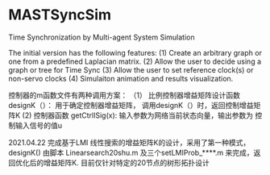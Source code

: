 # MASTSyncSim
Time Synchronization by Multi-agent System Simulation

The initial version has the following features:
(1) Create an arbitrary graph or one from a predefined Laplacian matrix. 
(2) Allow the user to decide using a graph or tree for Time Sync
(3) Allow the user to set reference clock(s) or non-servo clocks
(4) Simulaiton animation and results visualization.  

控制器的m函数文件有两种调用方案：
（1） 比例控制器增益矩阵设计函数 designK（）： 用于确定控制器增益矩阵， 调用designK（）时，返回控制增益矩阵K
(2) 控制器函数 getCtrlISig(x): 输入参数为网络当前状态向量，输出参数为 控制输入信号的值u

2021.04.22
完成基于LMI 线性搜索的增益矩阵K的设计，采用了第一种模式， designK() 由脚本 Linearsearch20shu.m 
及三个setLMIProb_****.m 来完成，返回优化后的增益矩阵K. 目前仅针对特定的20节点的树形拓扑设计

